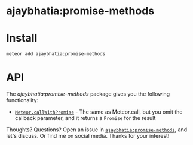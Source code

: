 # ajaybhatia:promise-methods

# Install

```
meteor add ajaybhatia:promise-methods
```

# API

The _ajaybhatia:promise-methods_ package gives you the following functionality:

- [`Meteor.callWithPromise`]() - The same as Meteor.call, but you omit the callback parameter, and it returns a `Promise` for the result

Thoughts? Questions? Open an issue in [`ajaybhatia:promise-methods`](https://github.com/ajaybhatia/meteor-promise), and let's discuss. Or find me on social media. Thanks for your interest!
